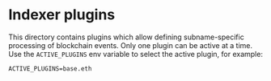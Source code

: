 # Indexer plugins

This directory contains plugins which allow defining subname-specific processing of blockchain events.
Only one plugin can be active at a time. Use the `ACTIVE_PLUGINS` env variable to select the active plugin, for example:

```
ACTIVE_PLUGINS=base.eth
```